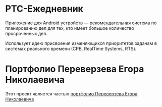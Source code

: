 # РТС-Ежедневник
Приложение для Android устройств — рекомендательная система по планированию дел для тех, кто имеет большое количество просроченных дел.

Использует идею присвоения изменяющихся приоритетов задачам в системах реального времени (СРВ, RealTime Systems, RTS).

# Портфолио Переверзева Егора Николаевича
Этот проект является частью [портфолио Переверзева Егора Николаевича](https://github.com/pereverzev-portfolio?tab=repositories)